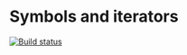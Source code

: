 # Symbols and iterators
[![Build status](https://ci.appveyor.com/api/projects/status/o4jwl1m5ukq73ugo?svg=true)](https://ci.appveyor.com/project/it-Lilya/symbols-and-iterators)
